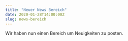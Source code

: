 ```yaml
---
title: "Neuer News Bereich"
date: 2020-01-28T14:00:00Z
slug: news-bereich
---
```


Wir haben nun einen Bereich um Neuigkeiten zu posten.
